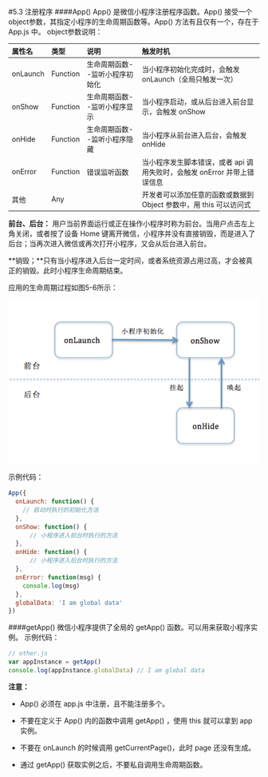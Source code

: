 #5.3 注册程序
####App() 
App() 是微信小程序注册程序函数。App() 接受一个object参数，其指定小程序的生命周期函数等。App() 方法有且仅有一个，存在于 App.js 中。
object参数说明：

| 属性名 | 类型 | 说明 | 触发时机 |
| :--- | :--- | :--- | :--- |
| onLaunch | Function | 生命周期函数--监听小程序初始化 | 当小程序初始化完成时，会触发 onLaunch（全局只触发一次） |
| onShow | Function | 生命周期函数--监听小程序显示 | 当小程序启动，或从后台进入前台显示，会触发 onShow |
| onHide | Function | 生命周期函数--监听小程序隐藏 | 当小程序从前台进入后台，会触发 onHide |
| onError | Function | 错误监听函数 | 当小程序发生脚本错误，或者 api 调用失败时，会触发 onError 并带上错误信息 |
| 其他 | Any |  | 开发者可以添加任意的函数或数据到 Object 参数中，用 this 可以访问式 |

**前台、后台：** 用户当前界面运行或正在操作小程序时称为前台。当用户点击左上角关闭，或者按了设备 Home 键离开微信，小程序并没有直接销毁，而是进入了后台；当再次进入微信或再次打开小程序，又会从后台进入前台。

**销毁；**只有当小程序进入后台一定时间，或者系统资源占用过高，才会被真正的销毁。此时小程序生命周期结束。

应用的生命周期过程如图5-6所示：


![](/assets/图5-6应用生命周期.png)


示例代码：
```js
App({
  onLaunch: function() { 
    // 启动时执行的初始化方法
  },
  onShow: function() {
      // 小程序进入前台时执行的方法
  },
  onHide: function() {
      // 小程序进入后台时执行的方法
  },
  onError: function(msg) {
    console.log(msg)
  },
  globalData: 'I am global data'
})
```
####getApp()
微信小程序提供了全局的 getApp() 函数。可以用来获取小程序实例。
示例代码：
```js
// other.js
var appInstance = getApp()
console.log(appInstance.globalData) // I am global data
```

**注意：**

* App() 必须在 app.js 中注册，且不能注册多个。

* 不要在定义于 App() 内的函数中调用 getApp() ，使用 this 就可以拿到 app 实例。

* 不要在 onLaunch 的时候调用 getCurrentPage()，此时 page 还没有生成。

* 通过 getApp() 获取实例之后，不要私自调用生命周期函数。

